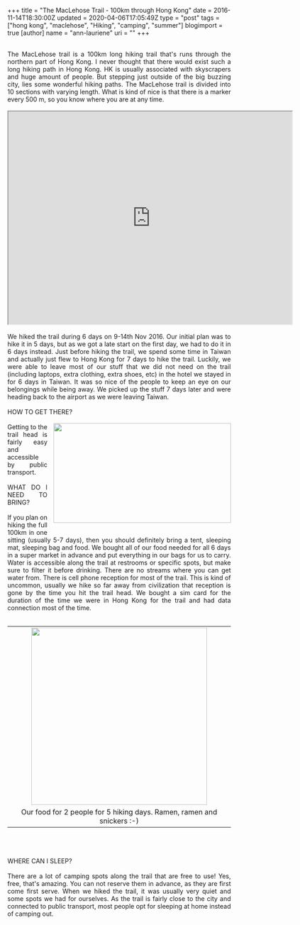 +++
title = "The MacLehose Trail - 100km through Hong Kong"
date = 2016-11-14T18:30:00Z
updated = 2020-04-06T17:05:49Z
type = "post"
tags = ["hong kong", "maclehose", "Hiking", "camping", "summer"]
blogimport = true 
[author]
	name = "ann-lauriene"
	uri = ""
+++

<div dir="ltr" style="text-align: justify;"><a href="https://3.bp.blogspot.com/-WmpOAPy-nz4/WRigymRA99I/AAAAAAAA1l0/J0tH3M6233UZSxlwZ-MwRbJh2auLg4qLwCLcB/s1600/IMG_20161109_141743.jpg" imageanchor="1" style="clear: right; margin-bottom: 1em; margin-left: 1em; text-align: center;"><img border="0" bp.blogspot.com="" height="360" https:="" igymra99i="" jpg="" l0="" mpoapy-nz4="" s640="" style="display: none;" th3m6233uzsxlwz-mwrbjh2aulg4qlwclcb="" width="640" /></a><br />The MacLehose trail is a 100km long hiking trail that's runs through the northern part of Hong Kong. I never thought that there would exist such a long hiking path in Hong Kong. HK is usually associated with skyscrapers and huge amount of people. But stepping just outside of the big buzzing city, lies some wonderful hiking paths. The MacLehose trail is divided into 10 sections with varying length. What is kind of nice is that there is a marker every 500 m, so you know where you are at any time.<br /><br /><iframe height="480" src="https://www.google.com/maps/d/u/1/embed?mid=1BXuTTskN5P9m9MslXdsQVlTg2vI" width="640"></iframe> <br /><div class="separator" style="clear: both; text-align: center;"><br /></div>We hiked the trail during 6 days on 9-14th Nov 2016. Our initial plan was to hike it in 5 days, but as we got a late start on the first day, we had to do it in 6 days instead. Just before hiking the trail, we spend some time in Taiwan and actually just flew to Hong Kong for 7 days to hike the trail. Luckily, we were able to leave most of our stuff that we did not need on the trail (including laptops, extra clothing, extra shoes, etc) in the hotel we stayed in for 6 days in Taiwan. It was so nice of the people to keep an eye on our belongings while being away. We picked up the stuff 7 days later and were heading back to the airport as we were leaving Taiwan.</div><div dir="ltr" style="text-align: justify;"><br /></div><div dir="ltr" style="text-align: justify;">HOW TO GET THERE?</div><div dir="ltr" style="text-align: justify;"><br /></div><div class="separator" style="clear: both; text-align: center;"><a href="https://3.bp.blogspot.com/-WmpOAPy-nz4/WRigymRA99I/AAAAAAAA1l0/J0tH3M6233UZSxlwZ-MwRbJh2auLg4qLwCLcB/s1600/IMG_20161109_141743.jpg" imageanchor="1" style="clear: right; float: right; margin-bottom: 1em; margin-left: 1em;"><img border="0" height="225" src="https://3.bp.blogspot.com/-WmpOAPy-nz4/WRigymRA99I/AAAAAAAA1l0/J0tH3M6233UZSxlwZ-MwRbJh2auLg4qLwCLcB/s1600/IMG_20161109_141743.jpg" width="400" /></a></div><div dir="ltr" style="text-align: justify;">Getting to the trail head is fairly easy and accessible by public transport.</div><div dir="ltr" style="text-align: justify;"><br /></div><div dir="ltr" style="text-align: justify;">WHAT DO I NEED TO BRING? </div><div dir="ltr" style="text-align: justify;"><br /></div><div dir="ltr" style="text-align: justify;">If you plan on hiking the full 100km in one sitting (usually 5-7 days), then you should definitely bring a tent, sleeping mat, sleeping bag and food. We bought all of our food needed for all 6 days in a super market in advance and put everything in our bags for us to carry. Water is accessible along the trail at restrooms or specific spots, but make sure to filter it before drinking. There are no streams where you can get water from. There is cell phone reception for most of the trail. This is kind of uncommon, usually we hike so far away from civilization that reception is gone by the time you hit the trail head. We bought a sim card for the duration of the time we were in Hong Kong for the trail and had data connection most of the time.</div><div dir="ltr" style="text-align: justify;"><br /></div><table align="center" cellpadding="0" cellspacing="0" class="tr-caption-container" style="margin-left: auto; margin-right: auto; text-align: center;"><tbody><tr><td style="text-align: center;"><a href="https://3.bp.blogspot.com/-Ij9ncPoLfZg/WRigtBxhAQI/AAAAAAAA1lw/ztPH7JqSfLIgZxBvLFNfZz7zVjWKP_ZvgCLcB/s1600/IMG_20161108_102332.jpg" imageanchor="1" style="margin-left: auto; margin-right: auto;"><img border="0" height="400" src="https://3.bp.blogspot.com/-Ij9ncPoLfZg/WRigtBxhAQI/AAAAAAAA1lw/ztPH7JqSfLIgZxBvLFNfZz7zVjWKP_ZvgCLcB/s1600/IMG_20161108_102332.jpg" width="396" /></a></td></tr><tr><td class="tr-caption" style="text-align: center;">Our food for 2 people for 5 hiking days. Ramen, ramen and snickers :-)</td></tr></tbody></table><br /><div dir="ltr" style="text-align: justify;"><br /></div><div dir="ltr" style="text-align: justify;"><br /></div><div dir="ltr" style="text-align: justify;">WHERE CAN I SLEEP?</div><div dir="ltr" style="text-align: justify;"><br /></div><div dir="ltr" style="text-align: justify;">There are a lot of camping spots along the trail that are free to use! Yes, free, that's amazing. You can not reserve them in advance, as they are first come first serve. When we hiked the trail, it was usually very quiet and some spots we had for ourselves. As the trail is fairly close to the city and connected to public transport, most people opt for sleeping at home instead of camping out. </div><div dir="ltr" style="text-align: justify;"><br /></div>
